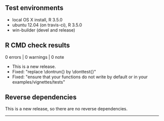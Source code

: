 ## Test environments

* local OS X install, R 3.5.0
* ubuntu 12.04 (on travis-ci), R 3.5.0
* win-builder (devel and release)

## R CMD check results

0 errors | 0 warnings | 0 note

* This is a new release.
* Fixed: "replace \dontrun{} by \donttest{}"
* Fixed: "ensure that your functions do not write by default or in your examples/vignettes/tests"

## Reverse dependencies

This is a new release, so there are no reverse dependencies.

---
